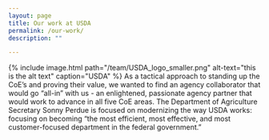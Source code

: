 ```yaml
---
layout: page
title: Our work at USDA
permalink: /our-work/
description: ""

---
```

{% include image.html path="/team/USDA_logo_smaller.png" alt-text="this is the alt text" caption="USDA" %}
As a tactical approach to standing up the CoE’s and proving their value, we wanted to find an agency collaborator that would go “all-in” with us - an enlightened, passionate agency partner that would work to advance in all five CoE areas. 
The Department of Agriculture Secretary Sonny Perdue is focused on modernizing the way USDA works: focusing on becoming “the most efficient, most effective, and most customer-focused department in the federal government.”
